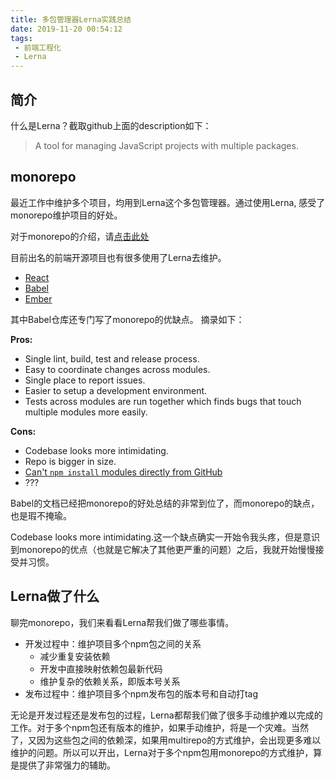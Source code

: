 ```yaml
---
title: 多包管理器Lerna实践总结
date: 2019-11-20 00:54:12
tags:
 - 前端工程化
 - Lerna
---
```

## 简介
什么是Lerna？截取github上面的description如下：
> A tool for managing JavaScript projects with multiple packages.

## monorepo
最近工作中维护多个项目，均用到Lerna这个多包管理器。通过使用Lerna, 感受了monorepo维护项目的好处。

对于monorepo的介绍，请[点击此处](https://trunkbaseddevelopment.com/monorepos/)

目前出名的前端开源项目也有很多使用了Lerna去维护。

- [React](https://github.com/facebook/react)
- [Babel](https://github.com/babel/babel)
- [Ember](https://github.com/emberjs/ember.js)
<!-- more -->
其中Babel仓库还专门写了monorepo的优缺点。
摘录如下：

**Pros:**

 * Single lint, build, test and release process.
 * Easy to coordinate changes across modules.
 * Single place to report issues.
 * Easier to setup a development environment.
 * Tests across modules are run together which finds bugs that touch multiple modules more easily.

**Cons:**

 * Codebase looks more intimidating.
 * Repo is bigger in size.
 * [Can't `npm install` modules directly from GitHub](https://github.com/npm/npm/issues/2974)
 * ???

Babel的文档已经把monorepo的好处总结的非常到位了，而monorepo的缺点，也是瑕不掩瑜。

Codebase looks more intimidating.这一个缺点确实一开始令我头疼，但是意识到monorepo的优点（也就是它解决了其他更严重的问题）之后，我就开始慢慢接受并习惯。

## Lerna做了什么
聊完monorepo，我们来看看Lerna帮我们做了哪些事情。

- 开发过程中：维护项目多个npm包之间的关系
  - 减少重复安装依赖
  - 开发中直接映射依赖包最新代码
  - 维护复杂的依赖关系，即版本号关系
- 发布过程中：维护项目多个npm发布包的版本号和自动打tag

无论是开发过程还是发布包的过程，Lerna都帮我们做了很多手动维护难以完成的工作。对于多个npm包还有版本的维护，如果手动维护，将是一个灾难。当然了，又因为这些包之间的依赖深，如果用multirepo的方式维护，会出现更多难以维护的问题。所以可以开出，Lerna对于多个npm包用monorepo的方式维护，算是提供了非常强力的辅助。

